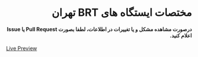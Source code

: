 <div dir="rtl">
<h1>مختصات ایستگاه های BRT تهران</h1>

<h4>درصورت مشاهده مشکل و یا تغییرات در اطلاعات، لطفا بصورت Pull Request یا Issue اعلام کنید.</h4>
</div>

<a href="#">Live Preview</a>

